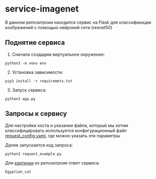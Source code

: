 # service-imagenet
В данном репозитроии находится сервис на Flask для классификации изображений с помощью нейроннй сети (resnet50)

## Поднятие сервиса

1. Сначала создадим виртуальное окружение:
```
python3 -m venv env
```
2. Установка зависимости:
```
pip3 install -r requiremets.txt
```
3. Запуск сервиса:
```
python3 app.py
```

## Запросы к сервису
Для настройки хоста и указании файла, который мы хотим классифицировать используется конфигурационный файл [request_config.yaml](https://github.com/Landaunn/service-imagenet/blob/main/request_config.yaml), где можно указать эти параметры <br/>

Далее запускается код запроса:
```
python3 request_example.py
```
Для [картинки](https://github.com/Landaunn/service-imagenet/blob/main/cat.png) из репозитроия ответ сервиса:
```
Egyptian_cat
```
